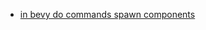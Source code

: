 

- [in bevy do commands spawn components](https://www.google.com/search?q=in+bevy+do+commands+spawn+components)
